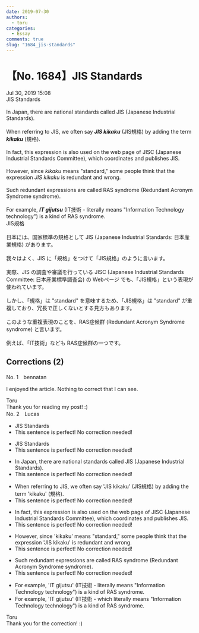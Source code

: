 ```yaml
---
date: 2019-07-30
authors:
  - toru
categories:
  - Essay
comments: true
slug: "1684_jis-standards"
---
```


# 【No. 1684】JIS Standards
<div class="date">Jul 30, 2019 15:08</div>
<div id="post"><div id="body_show_ori">
JIS Standards<br/><br/>In Japan, there are national standards called JIS (Japanese Industrial Standards).<br/><br/>When referring to JIS, we often say <strong><em>JIS kikaku</em></strong> (JIS規格) by adding the term <strong><em>kikaku</em></strong> (規格).<br/><br/>In fact, this expression is also used on the web page of JISC (Japanese Industrial Standards Committee), which coordinates and publishes JIS.<br/><br/>However, since <em>kikaku</em> means "standard," some people think that the expression <em>JIS kikaku</em> is redundant and wrong.<br/><br/>Such redundant expressions are called RAS syndrome (Redundant Acronym Syndrome syndrome).<br/><br/>For example, <strong><em>IT gijutsu</em></strong> (IT技術 - literally means "Information Technology technology") is a kind of RAS syndrome.
</div></div>

<!-- more -->

<div id="post_ja"><div id="body_show_mo">
JIS規格<br/><br/>日本には、国家標準の規格として JIS (Japanese Industrial Standards: 日本産業規格) があります。<br/><br/>我々はよく、JIS に「規格」をつけて「JIS規格」のように言います。<br/><br/>実際、JIS の調査や審議を行っている JISC (Japanese Industrial Standards Committee: 日本産業標準調査会) の Webページ でも、「JIS規格」という表現が使われています。<br/><br/>しかし、「規格」は "standard" を意味するため、「JIS規格」は "standard" が重複しており、冗長で正しくないとする見方もあります。<br/><br/>このような重複表現のことを、RAS症候群 (Redundant Acronym Syndrome syndrome) と言います。<br/><br/>例えば、「IT技術」なども RAS症候群の一つです。
</div></div>

## Corrections (2)
<div id="block"><div class="first_name"> No. 1　<span class="just_name">bennatan</span></div><div id="block2">
<p class="comment_small">
 I enjoyed the article.  Nothing to correct that I can see.
</p>

</div><div class="name"><span class="just_name">Toru</span><br>
Thank you for reading my post! :)
</div>
</div>
<div id="block"><div class="first_name"> No. 2　<span class="just_name">Lucas</span></div><div id="block2">
<ul class="correction_field">
<li class="incorrect">JIS Standards</li>
<li class="corrected perfect">This sentence is perfect! No correction needed!</li>
</ul>
<ul class="correction_field">
<li class="incorrect">JIS Standards</li>
<li class="corrected perfect">This sentence is perfect! No correction needed!</li>
</ul>
<ul class="correction_field">
<li class="incorrect">In Japan, there are national standards called JIS (Japanese Industrial Standards).</li>
<li class="corrected perfect">This sentence is perfect! No correction needed!</li>
</ul>
<ul class="correction_field">
<li class="incorrect">When referring to JIS, we often say 'JIS kikaku' (JIS規格) by adding the term 'kikaku' (規格).</li>
<li class="corrected perfect">This sentence is perfect! No correction needed!</li>
</ul>
<ul class="correction_field">
<li class="incorrect">In fact, this expression is also used on the web page of JISC (Japanese Industrial Standards Committee), which coordinates and publishes JIS.</li>
<li class="corrected perfect">This sentence is perfect! No correction needed!</li>
</ul>
<ul class="correction_field">
<li class="incorrect">However, since 'kikaku' means "standard," some people think that the expression 'JIS kikaku' is redundant and wrong.</li>
<li class="corrected perfect">This sentence is perfect! No correction needed!</li>
</ul>
<ul class="correction_field">
<li class="incorrect">Such redundant expressions are called RAS syndrome (Redundant Acronym Syndrome syndrome).</li>
<li class="corrected perfect">This sentence is perfect! No correction needed!</li>
</ul>
<ul class="correction_field">
<li class="incorrect">For example, 'IT gijutsu' (IT技術 - literally means "Information Technology technology") is a kind of RAS syndrome.</li>
<li class="corrected correct">
For example, 'IT gijutsu' (IT技術 - <span class="f_blue">which</span> literally means "Information Technology technology") is a kind of RAS syndrome.
</li>
</ul>
</div><div class="name"><span class="just_name">Toru</span><br>
Thank you for the correction! :)
</div>
</div>
